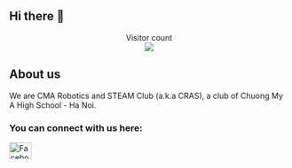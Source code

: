 ## Hi there 👋
<p align="center"> 
  Visitor count<br>
  <img src="https://profile-counter.glitch.me/phuong0107/count.svg" />
</p>


## About us
We are CMA Robotics and STEAM Club (a.k.a CRAS), a club of Chuong My A High School - Ha Noi.

<h3 align="left">You can connect with us here:</h3>
<p align="left">

<a href="https://www.facebook.com/cras.cma.club" target="blank"><img align="center" src="https://raw.githubusercontent.com/rahuldkjain/github-profile-readme-generator/master/src/images/icons/Social/facebook.svg" alt="Facebook" height="30" width="40" /></a>
</p>

<!--

**Here are some ideas to get you started:**

🙋‍♀️ A short introduction - what is your organization all about?
🌈 Contribution guidelines - how can the community get involved?
👩‍💻 Useful resources - where can the community find your docs? Is there anything else the community should know?
🍿 Fun facts - what does your team eat for breakfast?
🧙 Remember, you can do mighty things with the power of [Markdown](https://docs.github.com/github/writing-on-github/getting-started-with-writing-and-formatting-on-github/basic-writing-and-formatting-syntax)
-->
